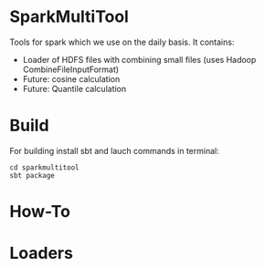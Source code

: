 SparkMultiTool
==============

Tools for spark which we use on the daily basis.
It contains:
* Loader of HDFS files with combining small files (uses Hadoop CombineFileInputFormat)
* Future: cosine calculation
* Future: Quantile calculation


Build
=====
For building install sbt and lauch commands in terminal:

```
cd sparkmultitool
sbt package
```

How-To
======

Loaders
=======
